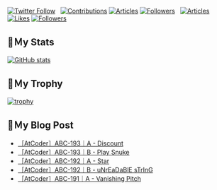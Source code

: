 [![Twitter Follow](https://img.shields.io/twitter/follow/hyperdb?label=twitter&logo=twitter&style=plastic)](https://twitter.com/hyperdb)
&nbsp;
[![Contributions](https://badgen.org/img/qiita/hyperdb/contributions?style=plastic)](https://qiita.com/hyperdb)
[![Articles](https://badgen.org/img/qiita/hyperdb/articles?style=plastic)](https://qiita.com/hyperdb)
[![Followers](https://badgen.org/img/qiita/hyperdb/followers?style=plastic)](https://qiita.com/hyperdb)
&nbsp;
[![Articles](https://badgen.org/img/zenn/hyperdb/articles)](https://zenn.dev/hyperdb)
[![Likes](https://badgen.org/img/zenn/hyperdb/likes?style=plastic)](https://zenn.dev/hyperdb)
[![Followers](https://badgen.org/img/zenn/hyperdb/followers?style=plastic)](https://zenn.dev/hyperdb)

## 🔖Ｍy Stats

[![GitHub stats](https://github-readme-stats-eight-theta.vercel.app/api?username=hyperdb&theme=radical&count_private=true&show_icons=true)](https://github.com/anuraghazra/github-readme-stats)

## 🔖Ｍy Trophy

[![trophy](https://github-profile-trophy.vercel.app/?username=hyperdb&theme=onedark)](https://github.com/ryo-ma/github-profile-trophy)

## 🔖Ｍy Blog Post

<!-- BLOG-POST-LIST:START -->
- [［AtCoder］ABC-193｜A - Discount](https://zenn.dev/hyperdb/articles/f899fb9a6b1094)
- [［AtCoder］ABC-193｜B - Play Snuke](https://zenn.dev/hyperdb/articles/a79eea55fcab71)
- [［AtCoder］ABC-192｜A - Star](https://zenn.dev/hyperdb/articles/2238ede7835dbf)
- [［AtCoder］ABC-192｜B - uNrEaDaBlE sTrInG](https://zenn.dev/hyperdb/articles/0ee39b8c08e259)
- [［AtCoder］ABC-191｜A - Vanishing Pitch](https://zenn.dev/hyperdb/articles/e2ca832d8455fa)
<!-- BLOG-POST-LIST:END -->
